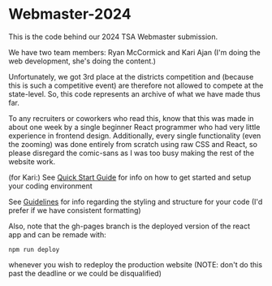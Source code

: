 # Webmaster-2024

This is the code behind our 2024 TSA Webmaster submission. 

We have two team members: Ryan McCormick and Kari Ajan (I'm doing the web development, she's doing the content.)

Unfortunately, we got 3rd place at the districts competition and (because this is such a competitive event) are therefore not allowed to compete at the state-level. So, this code represents an archive of what we have made thus far.

To any recruiters or coworkers who read this, know that this was made in about one week by a single beginner React programmer who had very little experience in frontend design. Additionally, every single functionality (even the zooming) was done entirely from scratch using raw CSS and React, so please disregard the comic-sans as I was too busy making the rest of the website work.


(for Kari:)
See [Quick Start Guide](Quick%20Start.md) for info on how to get started and setup your coding environment

See [Guidelines](Guidelines.md) for info regarding the styling and structure for your code (I'd prefer if we have consistent formatting)

Also, note that the gh-pages branch is the deployed version of the react app and can be remade with:
```
npm run deploy
```
whenever you wish to redeploy the production website (NOTE: don't do this past the deadline or we could be disqualified)
